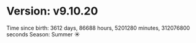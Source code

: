 # Version: v9.10.20
Time since birth: 3612 days, 86688 hours, 5201280 minutes, 312076800 seconds
Season: Summer ☀️
